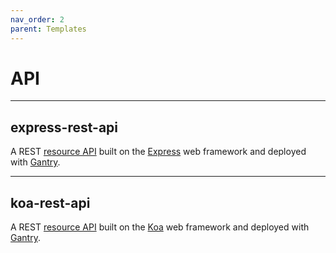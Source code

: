```yaml
---
nav_order: 2
parent: Templates
---
```


# API

---

## express-rest-api

A REST [resource API] built on the [Express] web framework and deployed with [Gantry].

---

## koa-rest-api

A REST [resource API] built on the [Koa] web framework and deployed with [Gantry].

[express]: https://expressjs.com/
[gantry]: https://gantry.ssod.skinfra.xyz
[koa]: https://koajs.com/
[resource api]: https://tech-strategy.ssod.skinfra.xyz/docs/v1/components.html#resource-api
